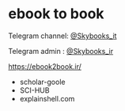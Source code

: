 # ebook to book
Telegram channel: [@Skybooks_it](https://t.me/skybooks_it)

Telegram admin  : [@Skybooks_ir](https://t.me/skybooks_ir)

https://ebook2book.ir/

- scholar-goole
- SCI-HUB
- explainshell.com
